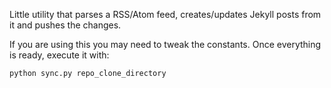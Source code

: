 Little utility that parses a RSS/Atom feed, creates/updates Jekyll posts from it
and pushes the changes.

If you are using this you may need to tweak the constants. Once everything is
ready, execute it with:

    python sync.py repo_clone_directory
